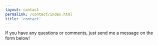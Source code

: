 ```yaml
---
layout: contact
permalink: /contact/index.html
title: 'contact'
---
```


If you have any questions or comments, just send me a message on the form below!
